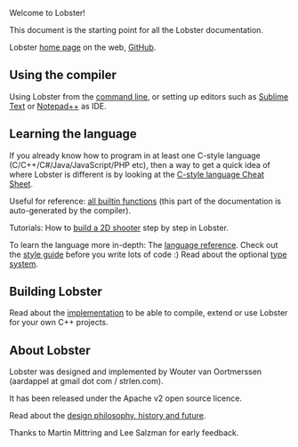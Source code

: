 Welcome to Lobster!

This document is the starting point for all the Lobster documentation.

Lobster [home page][1] on the web, [GitHub][2].

[1]: <http://strlen.com/lobster/>

[2]: <https://github.com/aardappel/lobster>

Using the compiler
------------------

Using Lobster from the [command line][3], or setting up editors such as [Sublime
Text][4] or [Notepad++][5] as IDE.

[3]: <command_line_usage.html>

[4]: <sublime_ide.html>

[5]: <notepadpp_ide.html>

Learning the language
---------------------

If you already know how to program in at least one C-style language
(C/C++/C\#/Java/JavaScript/PHP etc), then a way to get a quick idea of where
Lobster is different is by looking at the [C-style language Cheat Sheet][6].

[6]: <C_style%20language%20Cheat%20Sheet%20for%20Lobster.html>

Useful for reference: [all builtin functions][7] (this part of the documentation
is auto-generated by the compiler).

[7]: <builtin_functions_reference.html>

Tutorials: How to [build a 2D shooter][8] step by step in Lobster.

[8]: <shooter_tutorial.html>

To learn the language more in-depth: The [language reference][9]. Check out the
[style guide][10] before you write lots of code :) Read about the optional [type
system][11].

[9]: <language_reference.html>

[10]: <style_guide.html>

[11]: <type_checker.html>

Building Lobster
----------------

Read about the [implementation][12] to be able to compile, extend or use Lobster
for your own C++ projects.

[12]: <implementation.html>

About Lobster
-------------

Lobster was designed and implemented by Wouter van Oortmerssen (aardappel at
gmail dot com / strlen.com).

It has been released under the Apache v2 open source licence.

Read about the [design philosophy, history and future][13].

[13]: <philosophy.html>

Thanks to Martin Mittring and Lee Salzman for early feedback.
